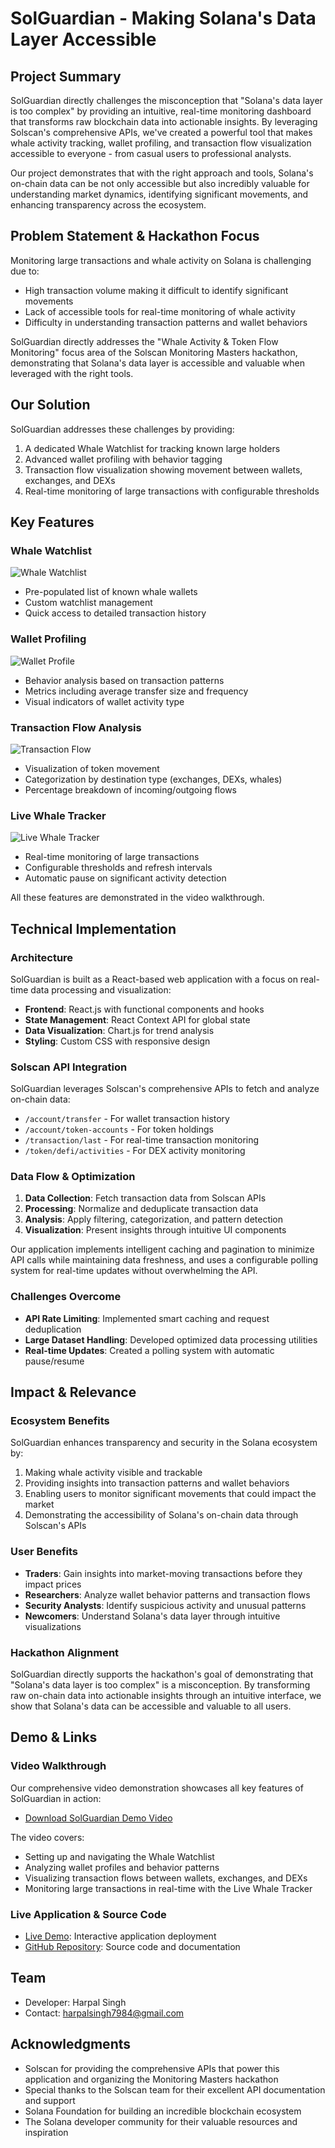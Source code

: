 # SolGuardian - Making Solana's Data Layer Accessible

## Project Summary

SolGuardian directly challenges the misconception that "Solana's data layer is too complex" by providing an intuitive, real-time monitoring dashboard that transforms raw blockchain data into actionable insights. By leveraging Solscan's comprehensive APIs, we've created a powerful tool that makes whale activity tracking, wallet profiling, and transaction flow visualization accessible to everyone - from casual users to professional analysts.

Our project demonstrates that with the right approach and tools, Solana's on-chain data can be not only accessible but also incredibly valuable for understanding market dynamics, identifying significant movements, and enhancing transparency across the ecosystem.

## Problem Statement & Hackathon Focus

Monitoring large transactions and whale activity on Solana is challenging due to:
- High transaction volume making it difficult to identify significant movements
- Lack of accessible tools for real-time monitoring of whale activity
- Difficulty in understanding transaction patterns and wallet behaviors

SolGuardian directly addresses the "Whale Activity & Token Flow Monitoring" focus area of the Solscan Monitoring Masters hackathon, demonstrating that Solana's data layer is accessible and valuable when leveraged with the right tools.

## Our Solution

SolGuardian addresses these challenges by providing:
1. A dedicated Whale Watchlist for tracking known large holders
2. Advanced wallet profiling with behavior tagging
3. Transaction flow visualization showing movement between wallets, exchanges, and DEXs
4. Real-time monitoring of large transactions with configurable thresholds

## Key Features

### Whale Watchlist
![Whale Watchlist](screenshots/whale-watchlist.png)
- Pre-populated list of known whale wallets
- Custom watchlist management
- Quick access to detailed transaction history

### Wallet Profiling
![Wallet Profile](screenshots/wallet-profile.png)
- Behavior analysis based on transaction patterns
- Metrics including average transfer size and frequency
- Visual indicators of wallet activity type

### Transaction Flow Analysis
![Transaction Flow](screenshots/transaction-flow.png)
- Visualization of token movement
- Categorization by destination type (exchanges, DEXs, whales)
- Percentage breakdown of incoming/outgoing flows

### Live Whale Tracker
![Live Whale Tracker](screenshots/live-whale-tracker.png)
- Real-time monitoring of large transactions
- Configurable thresholds and refresh intervals
- Automatic pause on significant activity detection

All these features are demonstrated in the video walkthrough.

## Technical Implementation

### Architecture
SolGuardian is built as a React-based web application with a focus on real-time data processing and visualization:

- **Frontend**: React.js with functional components and hooks
- **State Management**: React Context API for global state
- **Data Visualization**: Chart.js for trend analysis
- **Styling**: Custom CSS with responsive design

### Solscan API Integration
SolGuardian leverages Solscan's comprehensive APIs to fetch and analyze on-chain data:

- `/account/transfer` - For wallet transaction history
- `/account/token-accounts` - For token holdings
- `/transaction/last` - For real-time transaction monitoring
- `/token/defi/activities` - For DEX activity monitoring

### Data Flow & Optimization
1. **Data Collection**: Fetch transaction data from Solscan APIs
2. **Processing**: Normalize and deduplicate transaction data
3. **Analysis**: Apply filtering, categorization, and pattern detection
4. **Visualization**: Present insights through intuitive UI components

Our application implements intelligent caching and pagination to minimize API calls while maintaining data freshness, and uses a configurable polling system for real-time updates without overwhelming the API.

### Challenges Overcome
- **API Rate Limiting**: Implemented smart caching and request deduplication
- **Large Dataset Handling**: Developed optimized data processing utilities
- **Real-time Updates**: Created a polling system with automatic pause/resume

## Impact & Relevance

### Ecosystem Benefits
SolGuardian enhances transparency and security in the Solana ecosystem by:

1. Making whale activity visible and trackable
2. Providing insights into transaction patterns and wallet behaviors
3. Enabling users to monitor significant movements that could impact the market
4. Demonstrating the accessibility of Solana's on-chain data through Solscan's APIs

### User Benefits
- **Traders**: Gain insights into market-moving transactions before they impact prices
- **Researchers**: Analyze wallet behavior patterns and transaction flows
- **Security Analysts**: Identify suspicious activity and unusual patterns
- **Newcomers**: Understand Solana's data layer through intuitive visualizations

### Hackathon Alignment
SolGuardian directly supports the hackathon's goal of demonstrating that "Solana's data layer is too complex" is a misconception. By transforming raw on-chain data into actionable insights through an intuitive interface, we show that Solana's data can be accessible and valuable to all users.

## Demo & Links

### Video Walkthrough
Our comprehensive video demonstration showcases all key features of SolGuardian in action:
- [Download SolGuardian Demo Video](videos/solguardian-demo.mp4) 

The video covers:
- Setting up and navigating the Whale Watchlist
- Analyzing wallet profiles and behavior patterns
- Visualizing transaction flows between wallets, exchanges, and DEXs
- Monitoring large transactions in real-time with the Live Whale Tracker

### Live Application & Source Code
- [Live Demo](https://harpal88.github.io/solguardian): Interactive application deployment
- [GitHub Repository](https://github.com/harpal88/solguardian): Source code and documentation

## Team

- Developer: Harpal Singh
- Contact: harpalsingh7984@gmail.com

## Acknowledgments

- Solscan for providing the comprehensive APIs that power this application and organizing the Monitoring Masters hackathon
- Special thanks to the Solscan team for their excellent API documentation and support
- Solana Foundation for building an incredible blockchain ecosystem
- The Solana developer community for their valuable resources and inspiration

